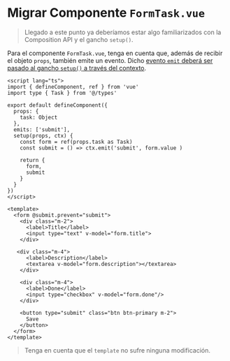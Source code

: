 # Migrar Componente `FormTask.vue`

>Llegado a este punto ya deberíamos estar algo familiarizados con la Composition API y el gancho `setup()`.

Para el componente `FormTask.vue`, tenga en cuenta que, además de recibir el objeto `props`, también emite un evento. Dicho [evento `emit` deberá ser pasado al gancho `setup()` a través del contexto](https://vuejs.org/api/composition-api-setup.html#setup-context).

```vue{9,10,12}
<script lang="ts">
import { defineComponent, ref } from 'vue'
import type { Task } from '@/types'

export default defineComponent({
  props: {
    task: Object    
  },
  emits: ['submit'],
  setup(props, ctx) {
    const form = ref(props.task as Task)
    const submit = () => ctx.emit('submit', form.value )

    return {
      form,
      submit
    }
  }
})
</script>

<template>
  <form @submit.prevent="submit">
    <div class="m-2">
      <label>Title</label>
      <input type="text" v-model="form.title">
    </div>

   <div class="m-4">
      <label>Description</label>
      <textarea v-model="form.description"></textarea>
    </div>

    <div class="m-4">
      <label>Done</label>
      <input type="checkbox" v-model="form.done"/>
    </div>

    <button type="submit" class="btn btn-primary m-2">
      Save
    </button>
  </form>
</template>
```
>Tenga en cuenta que el `template` no sufre ninguna modificación.
